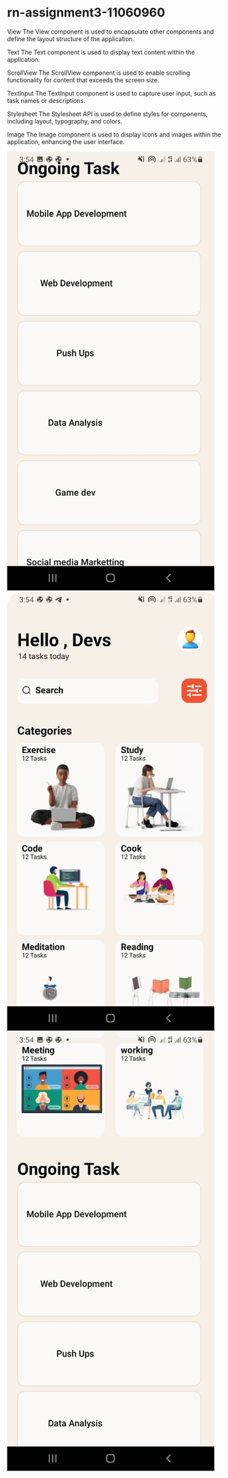 # rn-assignment3-11060960

View
The View component is used to encapsulate other components and define the layout structure of the application.

Text
The Text component is used to display text content within the application.

ScrollView
The ScrollView component is used to enable scrolling functionality for content that exceeds the screen size.

TextInput
The TextInput component is used to capture user input, such as task names or descriptions.

Stylesheet
The Stylesheet API is used to define styles for components, including layout, typography, and colors.

Image
The Image component is used to display icons and images within the application, enhancing the user interface.

![image info](./Screenshots/WhatsApp%20Image%202024-06-02%20at%2016.55.16_15b96ad5.jpg)
![image info](./Screenshots/WhatsApp%20Image%202024-06-02%20at%2016.55.16_f6bdffba.jpg)
![image info](./Screenshots/WhatsApp%20Image%202024-06-02%20at%2016.55.16_fe4affc9.jpg)
